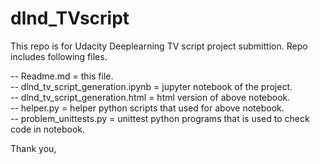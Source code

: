 # dlnd_TVscript

This repo is for Udacity Deeplearning TV script project submittion. Repo includes following files.

-- Readme.md = this file.   
-- dlnd_tv_script_generation.ipynb = jupyter notebook of the project.   
-- dlnd_tv_script_generation.html = html version of above notebook.   
-- helper.py = helper python scripts that used for above notebook.   
-- problem_unittests.py = unittest python programs that is used to check code in notebook.   
   
Thank you,
